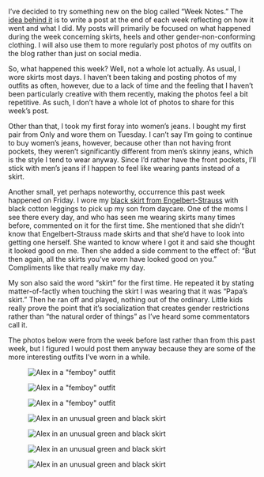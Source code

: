 I’ve decided to try something new on the blog called “Week Notes.” The [idea behind it](https://gilest.org/doingweeknotes/index.html) is to write a post at the end of each week reflecting on how it went and what I did. My posts will primarily be focused on what happened during the week concerning skirts, heels and other gender-non-conforming clothing. I will also use them to more regularly post photos of my outfits on the blog rather than just on social media.

So, what happened this week? Well, not a whole lot actually. As usual, I wore skirts most days. I haven’t been taking and posting photos of my outfits as often, however, due to a lack of time and the feeling that I haven’t been particularly creative with them recently, making the photos feel a bit repetitive. As such, I don’t have a whole lot of photos to share for this week’s post.

Other than that, I took my first foray into women’s jeans. I bought my first pair from Only and wore them on Tuesday. I can’t say I’m going to continue to buy women’s jeans, however, because other than not having front pockets, they weren’t significantly different from men’s skinny jeans, which is the style I tend to wear anyway. Since I’d rather have the front pockets, I’ll stick with men’s jeans if I happen to feel like wearing pants instead of a skirt.

Another small, yet perhaps noteworthy, occurrence this past week happened on Friday. I wore my [black skirt from Engelbert-Strauss](https://www.strauss.com/de/en/womens-tabards-aprons/skirt-e-s-motion-ten-ladies-3161420-66206-1200.html) with black cotton leggings to pick up my son from daycare. One of the moms I see there every day, and who has seen me wearing skirts many times before, commented on it for the first time. She mentioned that she didn’t know that Engelbert-Strauss made skirts and that she’d have to look into getting one herself. She wanted to know where I got it and said she thought it looked good on me. Then she added a side comment to the effect of: “But then again, all the skirts you’ve worn have looked good on you.” Compliments like that really make my day.

My son also said the word “skirt” for the first time. He repeated it by stating matter-of-factly when touching the skirt I was wearing that it was “Papa’s skirt.” Then he ran off and played, nothing out of the ordinary. Little kids really prove the point that it’s socialization that creates gender restrictions rather than “the natural order of things” as I’ve heard some commentators call it.

The photos below were from the week before last rather than from this past week, but I figured I would post them anyway because they are some of the more interesting outfits I’ve worn in a while.

<figure><img decoding="async" alt="Alex in a &quot;femboy&quot; outfit" data-height="2000" data-id="7937" data-link="https://www.the-beskirted-man.com/img_6277/" data-url="https://www.the-beskirted-man.com/wp-content/uploads/2025/09/img_6277-768x1024.jpg" data-width="1500" src="img_6277-768x1024.jpg" data-amp-layout="responsive"></figure>

<figure><img decoding="async" alt="Alex in a &quot;femboy&quot; outfit" data-height="2000" data-id="7936" data-link="https://www.the-beskirted-man.com/img_6280/" data-url="https://www.the-beskirted-man.com/wp-content/uploads/2025/09/img_6280-768x1024.jpg" data-width="1500" src="img_6280-768x1024.jpg" data-amp-layout="responsive"></figure>

<figure><img decoding="async" alt="Alex in a &quot;femboy&quot; outfit" data-height="1500" data-id="7939" data-link="https://www.the-beskirted-man.com/img_6281/" data-url="https://www.the-beskirted-man.com/wp-content/uploads/2025/09/img_6281-1024x768.jpg" data-width="2000" src="img_6281-1024x768.jpg" data-amp-layout="responsive"></figure>

<figure><img decoding="async" alt="Alex in an unusual green and black skirt" data-height="2000" data-id="7938" data-link="https://www.the-beskirted-man.com/img_6262/" data-url="https://www.the-beskirted-man.com/wp-content/uploads/2025/09/img_6262-768x1024.jpg" data-width="1500" src="img_6262-768x1024.jpg" data-amp-layout="responsive"></figure>

<figure><img decoding="async" alt="Alex in an unusual green and black skirt" data-height="2000" data-id="7942" data-link="https://www.the-beskirted-man.com/img_6266/" data-url="https://www.the-beskirted-man.com/wp-content/uploads/2025/09/img_6266-768x1024.jpg" data-width="1500" src="img_6266-768x1024.jpg" data-amp-layout="responsive"></figure>

<figure><img decoding="async" alt="Alex in an unusual green and black skirt" data-height="2000" data-id="7941" data-link="https://www.the-beskirted-man.com/img_6268/" data-url="https://www.the-beskirted-man.com/wp-content/uploads/2025/09/img_6268-768x1024.jpg" data-width="1500" src="img_6268-768x1024.jpg" data-amp-layout="responsive"></figure>

<figure><img decoding="async" alt="Alex in an unusual green and black skirt" data-height="1500" data-id="7940" data-link="https://www.the-beskirted-man.com/img_6269/" data-url="https://www.the-beskirted-man.com/wp-content/uploads/2025/09/img_6269-1024x768.jpg" data-width="2000" src="img_6269-1024x768.jpg" data-amp-layout="responsive"></figure>